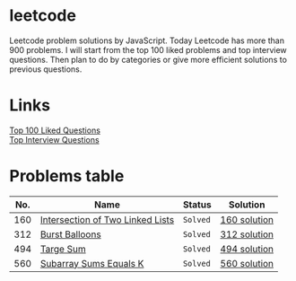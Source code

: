# leetcode

Leetcode problem solutions by JavaScript. Today Leetcode has more than 900 problems. I will start from the top 100 liked
problems and top interview questions. Then plan to do by categories or give more efficient solutions to previous questions.

# Links

[Top 100 Liked Questions](https://leetcode.com/problemset/top-100-liked-questions/)<br>
[Top Interview Questions](https://leetcode.com/problemset/top-interview-questions/)


# Problems table

No. | Name | Status | Solution
--- | --- | --- |---
160 | [Intersection of Two Linked Lists](https://leetcode.com/problems/intersection-of-two-linked-lists/description/) | `Solved` | [160 solution](./solutions/160.IntersectionofTwoLinkedLists.js)
312 | [Burst Balloons](https://leetcode.com/problems/burst-balloons/description/) | `Solved` | [312 solution](./solutions/312.BurstBallons.js)
494 | [Targe Sum](https://leetcode.com/problems/target-sum/description/) | `Solved` | [494 solution](./solutions/494.TargetSum.js)
560 | [Subarray Sums Equals K](https://leetcode.com/problems/subarray-sum-equals-k/description/) | `Solved` | [560 solution](./solutions/560.SubarraySumK.js)


<!--*Still* | `renders` | **nicely**-->
